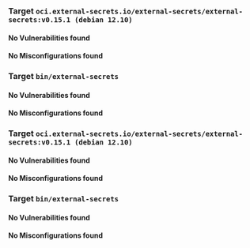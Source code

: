 
<h3>Target <code>oci.external-secrets.io/external-secrets/external-secrets:v0.15.1 (debian 12.10)</code></h3>
<h4>No Vulnerabilities found</h4>
<h4>No Misconfigurations found</h4>
<h3>Target <code>bin/external-secrets</code></h3>
<h4>No Vulnerabilities found</h4>
<h4>No Misconfigurations found</h4>

<h3>Target <code>oci.external-secrets.io/external-secrets/external-secrets:v0.15.1 (debian 12.10)</code></h3>
<h4>No Vulnerabilities found</h4>
<h4>No Misconfigurations found</h4>
<h3>Target <code>bin/external-secrets</code></h3>
<h4>No Vulnerabilities found</h4>
<h4>No Misconfigurations found</h4>
